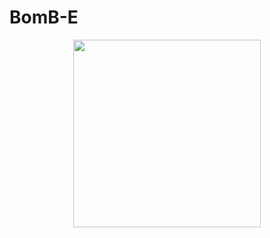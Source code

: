 # BomB-E
<p align = center>
<img src= "https://github.com/rahulnath2904/BomB-E/blob/main/folder/1.png" width=300 />
</p>
